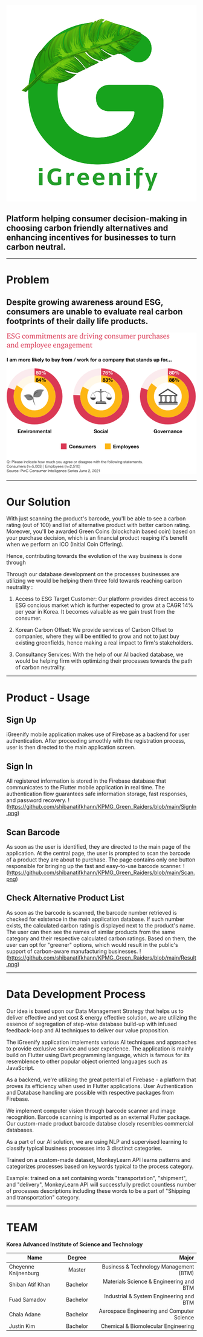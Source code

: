 ![iGreenify](https://github.com/shibanatifkhann/KPMG_Green_Raiders/blob/main/Logo.png)
## **Platform helping consumer decision-making in choosing carbon friendly alternatives and enhancing incentives for businesses to turn carbon neutral.**

***

# Problem

## **Despite growing awareness around ESG, consumers are unable to evaluate real carbon footprints of their daily life products.**

![PwC Report](https://github.com/shibanatifkhann/KPMG_Green_Raiders/blob/main/PwC%20Report.png)

***

# Our Solution

With just scanning the product's barcode, you'll be able to see a carbon rating (out of 100) and list of alternative product with better carbon rating. Moreover, you'll be awarded Green Coins (blockchain based coin) based on your purchase decision, which is an financial product reaping it's benefit when we perform an ICO (Initial Coin Offering).

Hence, contributing towards the evolution of the way business is done through

Through our database development on the processes businesses are utilizing we would be helping them three fold towards reaching carbon neutrality :

1. Access to ESG Target Customer: Our platform provides direct access to ESG concious market which is further expected to grow at a CAGR 14% per year in Korea. It becomes valuable as we gain trust from the consumer.

2. Korean Carbon Offset: We provide services of Carbon Offset to companies, where they will be entitled to grow and not to just buy existing greenfields, hence making a real impact to firm's stakeholders.

3. Consultancy Services: With the help of our AI backed database, we would be helping firm with optimizing their processes towards the path of carbon neutrality.

***
# Product - Usage

## Sign Up
iGreenify mobile application makes use of Firebase as a backend for user authentication. After proceeding smoothly with the registration process, user is then directed to the main application screen.

## Sign In
All registered information is stored in the Firebase database that communicates to the Flutter mobile application in real time. The authentication flow guarantees safe 
information storage, fast responses, and password recovery.
!(https://github.com/shibanatifkhann/KPMG_Green_Raiders/blob/main/SignIn.png)
## Scan Barcode
As soon as the user is identified, they are directed to the main page of the application. At the central page, the user is prompted to scan the barcode of a product they are about to purchase. The page contains only one button responsible for bringing up the fast and easy-to-use barcode scanner.
!(https://github.com/shibanatifkhann/KPMG_Green_Raiders/blob/main/Scan.png)
## Check Alternative Product List
As soon as the barcode is scanned, the barcode number retrieved is checked for existence in the main application database. If such number exists, the calculated carbon rating is displayed next to the product's name. The user can then see the names of similar products from the same category and their respective calculated carbon ratings. Based on them, the user can opt for "greener" options, which would result in the public's support of carbon-aware manufacturing businesses. 
!(https://github.com/shibanatifkhann/KPMG_Green_Raiders/blob/main/Result.png)

***
# Data Development Process

Our idea is based upon our Data Management Strategy that helps us to deliver effective and yet cost & energy effective solution, we are utilizing the essence of segregation of step-wise database build-up with infused feedback-loop and AI techniques to deliver our value proposition.

The iGreenify application implements various AI techniques and approaches to provide exclusive service and user experience.
The application is mainly build on Flutter using Dart programming language, which is famous for its resemblence to other popular object oriented languages such as JavaScript. 

As a backend, we're utilizing the great potential of Firebase - a platform that proves its efficiency when used in Flutter applications. User Authentication and Database handling are possible with respective packages from Firebase.

We implement computer vision through barcode scanner and image recognition. Barcode scanning is imported as an external Flutter package. Our custom-made product barcode databse closely resembles commercial databases.

As a part of our AI solution, we are using NLP and supervised learning to classify typical business processes into 3 disctinct categories.

Trained on a custom-made dataset, MonkeyLearn API learns patterns and categorizes processes based on keywords typical to the process category.

Example: trained on a set containing words "transportation", "shipment", and "delivery", MonkeyLearn API will successfully predict countless number of processes descriptions including these words to be a part of "Shipping and transportation" category.

***

# TEAM
**Korea Advanced Institute of Science and Technology**

| Name        | Degree           | Major  |
| ------------- |:-------------:| -----:|
| Cheyenne Knijnenburg      | Master | Business & Technology Management (BTM) |
| Shiban Atif Khan     | Bachelor     |   Materials Science & Engineering and BTM |
| Fuad Samadov | Bachelor      |    Industrial & System Engineering and BTM |
| Chala Adane | Bachelor      |    Aerospace Engineering and Computer Science |
| Justin Kim | Bachelor      |    Chemical & Biomolecular Engineering |
